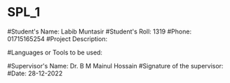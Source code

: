 # SPL_1
#Student's Name: Labib Muntasir
#Student's Roll: 1319              #Phone: 01715165254
#Project Description: 


#Languages or Tools to be used:


#Supervisor's Name: Dr. B M Mainul Hossain
#Signature of the supervisor:
#Date: 28-12-2022
